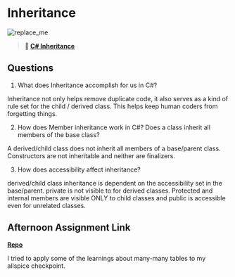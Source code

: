 # Inheritance

![replace_me](https://codeworks.blob.core.windows.net/public/assets/img/illustrations/placeholder.svg)

> **📖 [C# Inheritance](https://codeworksacademy.com/fs-student-guide/resources/wk10/04-Inheritance)**

## Questions

1. What does Inheritance accomplish for us in C#?

  Inheritance not only helps remove duplicate code, it also serves as a kind of rule set for the child / derived class. This helps keep human coders from forgetting things.

2. How does Member inheritance work in C#? Does a class inherit all members of the base class?

  A derived/child class does not inherit all members of a base/parent class. Constructors are not inheritable and neither are finalizers.

3. How does accessibility affect inheritance?

  derived/child class inheritance is dependent on the accessibility set in the base/parent. private is not visible to for derived classes. Protected and internal members are visible ONLY to child classes and public is accessible even for unrelated classes.

## Afternoon Assignment Link

**[Repo](https://github.com/patrick-misner/allspice)**

I tried to apply some of the learnings about many-many tables to my allspice checkpoint.
